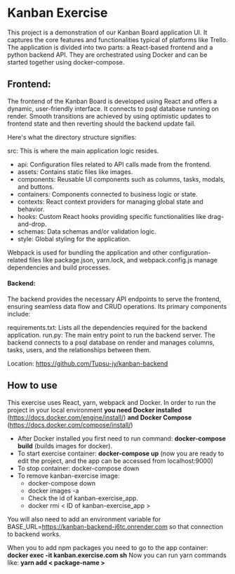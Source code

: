 # Kanban Exercise

This project is a demonstration of our Kanban Board application UI. It captures the core features and functionalities typical of platforms like Trello. The application is divided into two parts: a React-based frontend and a python backend API. They are orchestrated using Docker and can be started together using docker-compose.


## Frontend:
The frontend of the Kanban Board is developed using React and offers a dynamic, user-friendly interface. It connects to psql database running on render. Smooth transitions are achieved by using optimistic updates to frontend state and then reverting should the backend update fail.

Here's what the directory structure signifies:

src: This is where the main application logic resides.
- api: Configuration files related to API calls made from the frontend.
 - assets: Contains static files like images.
- components: Reusable UI components such as columns, tasks, modals, and buttons.
- 	containers: Components connected to business logic or state.
- 	contexts: React context providers for managing global state and behavior.
- 	hooks: Custom React hooks providing specific functionalities like drag-and-drop.
- 	schemas: Data schemas and/or validation logic.
- 	style: Global styling for the application.

Webpack is used for bundling the application and other configuration-related files like package.json, yarn.lock, and webpack.config.js manage dependencies and build processes.



#### Backend:
The backend provides the necessary API endpoints to serve the frontend, ensuring seamless data flow and CRUD operations. Its primary components include:

requirements.txt: Lists all the dependencies required for the backend application.
run.py: The main entry point to run the backend server.
The backend connects to a psql database on render and manages columns, tasks, users, and the relationships between them.

Location:
https://github.com/Tupsu-jy/kanban-backend


## How to use
This exercise uses React, yarn, webpack and Docker. In order to run the project in your local environment **you need Docker installed** (https://docs.docker.com/engine/install/)
**and Docker Compose** (https://docs.docker.com/compose/install/)
- After Docker installed you first need to run command: **docker-compose build** (builds images for docker).
- To start exercise container: **docker-compose up** (now you are ready to edit the project, and the app can be accessed from localhost:9000)
- To stop container: docker-compose down
- To remove kanban-exercise image:
  - docker-compose down
  - docker images -a
  - Check the id of kanban-exercise_app.
  - docker rmi < ID of kanban-exercise_app >

You will also need to add an environment variable for BASE_URL=https://kanban-backend-j6tc.onrender.com so that connection to backend works.

When you to add npm packages you need to go to the app container: **docker exec -it kanban.exercise.com sh**
Now you can run yarn commands like: **yarn add < package-name >**

